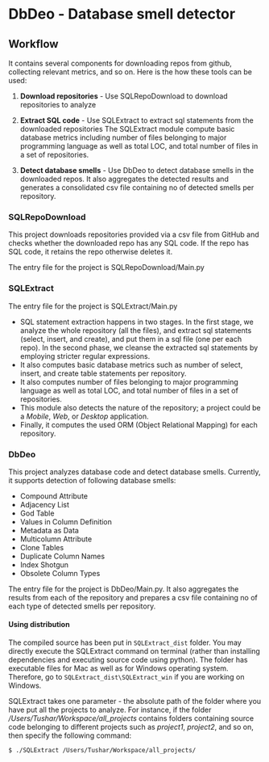 # DbDeo - Database smell detector

## **Workflow**

It contains several components for downloading repos from github, collecting relevant metrics, and so on. Here is the how these tools can be used:

1. **Download repositories** - Use SQLRepoDownload to download repositories to analyze

2. **Extract SQL code** - Use SQLExtract to extract sql statements from the downloaded repositories 
The SQLExtract module compute basic database metrics including number of files belonging to major programming language as well as total LOC, and total number of files in a set of repositories.

4. **Detect database smells** - Use DbDeo to detect database smells in the downloaded repos. It also aggregates the detected results and generates a consolidated csv file containing no of detected smells per repository.

### SQLRepoDownload
This project downloads repositories provided via a csv file from GitHub and checks whether the downloaded repo has any SQL code. If the repo has SQL code, it retains the repo otherwise deletes it.

The entry file for the project is SQLRepoDownload/Main.py

### SQLExtract
The entry file for the project is SQLExtract/Main.py
- SQL statement extraction happens in two stages. In the first stage, we analyze the whole repository (all the files), and extract sql statements (select, insert, and create), and put them in a sql file (one per each repo). In the second phase, we cleanse the extracted sql statements by employing stricter regular expressions.
- It also computes basic database metrics such as number of select, insert, and create table statements per repository.
- It also computes number of files belonging to major programming language as well as total LOC, and total number of files in a set of repositories.
- This module also detects the nature of the repository; a project could be a *Mobile*, *Web*, or *Desktop* application.
- Finally, it computes the used ORM (Object Relational Mapping) for each repository.


### DbDeo
This project analyzes database code and detect database smells. Currently, it supports detection of following database smells:
- Compound Attribute
- Adjacency List
- God Table
- Values in Column Definition
- Metadata as Data
- Multicolumn Attribute
- Clone Tables
- Duplicate Column Names
- Index Shotgun
- Obsolete Column Types

The entry file for the project is DbDeo/Main.py. It also aggregates the results from each of the repository and prepares a csv file containing no of each type of detected smells per repository.

#### Using distribution
The compiled source has been put in ```SQLExtract_dist``` folder. You may directly execute the SQLExtract command on terminal (rather than installing dependencies and executing source code using python). The folder has executable files for Mac as well as for Windows operating system. Therefore, go to ```SQLExtract_dist\SQLExtract_win``` if you are working on Windows.

SQLExtract takes one parameter - the absolute path of the folder where you have put all the projects to analyze. For instance, if the folder
*/Users/Tushar/Workspace/all_projects* contains folders containing source code belonging to different projects such as *project1*, *project2*, and so on, then specify the following command:
```
$ ./SQLExtract /Users/Tushar/Workspace/all_projects/
```


